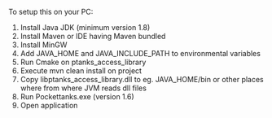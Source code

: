 To setup this on your PC:

1. Install Java JDK (minimum version 1.8)
2. Install Maven or IDE having Maven bundled
3. Install MinGW
4. Add JAVA_HOME and JAVA_INCLUDE_PATH to environmental variables
5. Run Cmake on ptanks_access_library
6. Execute mvn clean install on project
7. Copy libptanks_access_library.dll to eg. JAVA_HOME/bin or other places where from where JVM reads dll files
8. Run Pockettanks.exe (version 1.6)
9. Open application